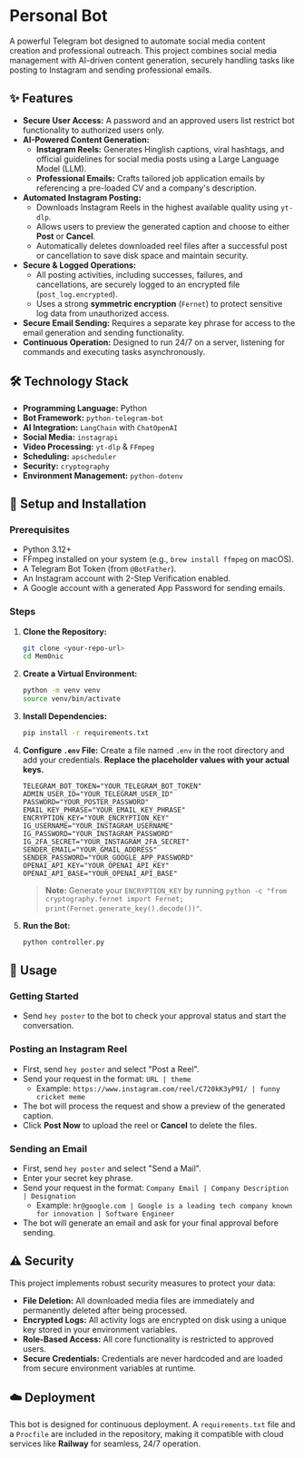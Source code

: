 # Personal Bot

A powerful Telegram bot designed to automate social media content creation and professional outreach. This project combines social media management with AI-driven content generation, securely handling tasks like posting to Instagram and sending professional emails.

## ✨ Features

* **Secure User Access:** A password and an approved users list restrict bot functionality to authorized users only.
* **AI-Powered Content Generation:**
    * **Instagram Reels:** Generates Hinglish captions, viral hashtags, and official guidelines for social media posts using a Large Language Model (LLM).
    * **Professional Emails:** Crafts tailored job application emails by referencing a pre-loaded CV and a company's description.
* **Automated Instagram Posting:**
    * Downloads Instagram Reels in the highest available quality using `yt-dlp`.
    * Allows users to preview the generated caption and choose to either **Post** or **Cancel**.
    * Automatically deletes downloaded reel files after a successful post or cancellation to save disk space and maintain security.
* **Secure & Logged Operations:**
    * All posting activities, including successes, failures, and cancellations, are securely logged to an encrypted file (`post_log.encrypted`).
    * Uses a strong **symmetric encryption** (`Fernet`) to protect sensitive log data from unauthorized access.
* **Secure Email Sending:** Requires a separate key phrase for access to the email generation and sending functionality.
* **Continuous Operation:** Designed to run 24/7 on a server, listening for commands and executing tasks asynchronously.

## 🛠️ Technology Stack

* **Programming Language:** Python
* **Bot Framework:** `python-telegram-bot`
* **AI Integration:** `LangChain` with `ChatOpenAI`
* **Social Media:** `instagrapi`
* **Video Processing:** `yt-dlp` & `FFmpeg`
* **Scheduling:** `apscheduler`
* **Security:** `cryptography`
* **Environment Management:** `python-dotenv`

## 🚀 Setup and Installation

### Prerequisites

* Python 3.12+
* FFmpeg installed on your system (e.g., `brew install ffmpeg` on macOS).
* A Telegram Bot Token (from `@BotFather`).
* An Instagram account with 2-Step Verification enabled.
* A Google account with a generated App Password for sending emails.

### Steps

1.  **Clone the Repository:**
    ```bash
    git clone <your-repo-url>
    cd Mem0nic
    ```

2.  **Create a Virtual Environment:**
    ```bash
    python -m venv venv
    source venv/bin/activate
    ```

3.  **Install Dependencies:**
    ```bash
    pip install -r requirements.txt
    ```

4.  **Configure `.env` File:**
    Create a file named `.env` in the root directory and add your credentials. **Replace the placeholder values with your actual keys.**

    ```
    TELEGRAM_BOT_TOKEN="YOUR_TELEGRAM_BOT_TOKEN"
    ADMIN_USER_ID="YOUR_TELEGRAM_USER_ID"
    PASSWORD="YOUR_POSTER_PASSWORD"
    EMAIL_KEY_PHRASE="YOUR_EMAIL_KEY_PHRASE"
    ENCRYPTION_KEY="YOUR_ENCRYPTION_KEY"
    IG_USERNAME="YOUR_INSTAGRAM_USERNAME"
    IG_PASSWORD="YOUR_INSTAGRAM_PASSWORD"
    IG_2FA_SECRET="YOUR_INSTAGRAM_2FA_SECRET"
    SENDER_EMAIL="YOUR_GMAIL_ADDRESS"
    SENDER_PASSWORD="YOUR_GOOGLE_APP_PASSWORD"
    OPENAI_API_KEY="YOUR_OPENAI_API_KEY"
    OPENAI_API_BASE="YOUR_OPENAI_API_BASE"
    ```

    > **Note:** Generate your `ENCRYPTION_KEY` by running `python -c "from cryptography.fernet import Fernet; print(Fernet.generate_key().decode())"`.

5.  **Run the Bot:**
    ```bash
    python controller.py
    ```

## 🤖 Usage

### Getting Started
* Send `hey poster` to the bot to check your approval status and start the conversation.

### Posting an Instagram Reel
* First, send `hey poster` and select "Post a Reel".
* Send your request in the format: `URL | theme`
    * Example: `https://www.instagram.com/reel/C720kK3yP9I/ | funny cricket meme`
* The bot will process the request and show a preview of the generated caption.
* Click **Post Now** to upload the reel or **Cancel** to delete the files.

### Sending an Email
* First, send `hey poster` and select "Send a Mail".
* Enter your secret key phrase.
* Send your request in the format: `Company Email | Company Description | Designation`
    * Example: `hr@google.com | Google is a leading tech company known for innovation | Software Engineer`
* The bot will generate an email and ask for your final approval before sending.

## ⚠️ Security

This project implements robust security measures to protect your data:
* **File Deletion:** All downloaded media files are immediately and permanently deleted after being processed.
* **Encrypted Logs:** All activity logs are encrypted on disk using a unique key stored in your environment variables.
* **Role-Based Access:** All core functionality is restricted to approved users.
* **Secure Credentials:** Credentials are never hardcoded and are loaded from secure environment variables at runtime.

## ☁️ Deployment

This bot is designed for continuous deployment. A `requirements.txt` file and a `Procfile` are included in the repository, making it compatible with cloud services like **Railway** for seamless, 24/7 operation.